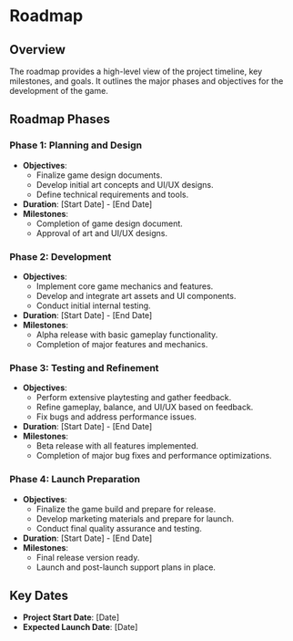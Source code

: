 # Roadmap

## Overview
The roadmap provides a high-level view of the project timeline, key milestones, and goals. It outlines the major phases and objectives for the development of the game.

## Roadmap Phases

### Phase 1: Planning and Design
- **Objectives**:
  - Finalize game design documents.
  - Develop initial art concepts and UI/UX designs.
  - Define technical requirements and tools.
- **Duration**: [Start Date] - [End Date]
- **Milestones**:
  - Completion of game design document.
  - Approval of art and UI/UX designs.

### Phase 2: Development
- **Objectives**:
  - Implement core game mechanics and features.
  - Develop and integrate art assets and UI components.
  - Conduct initial internal testing.
- **Duration**: [Start Date] - [End Date]
- **Milestones**:
  - Alpha release with basic gameplay functionality.
  - Completion of major features and mechanics.

### Phase 3: Testing and Refinement
- **Objectives**:
  - Perform extensive playtesting and gather feedback.
  - Refine gameplay, balance, and UI/UX based on feedback.
  - Fix bugs and address performance issues.
- **Duration**: [Start Date] - [End Date]
- **Milestones**:
  - Beta release with all features implemented.
  - Completion of major bug fixes and performance optimizations.

### Phase 4: Launch Preparation
- **Objectives**:
  - Finalize the game build and prepare for release.
  - Develop marketing materials and prepare for launch.
  - Conduct final quality assurance and testing.
- **Duration**: [Start Date] - [End Date]
- **Milestones**:
  - Final release version ready.
  - Launch and post-launch support plans in place.

## Key Dates
- **Project Start Date**: [Date]
- **Expected Launch Date**: [Date]


